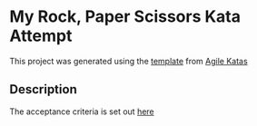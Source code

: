 # My Rock, Paper Scissors Kata Attempt
This project was generated using the [template](https://github.com/AgileKatas/KataTemplate) from [Agile Katas](https://github.com/AgileKatas)

## Description
The acceptance criteria is set out [here](http://agilekatas.co.uk/katas/RockPaperScissors-Kata)